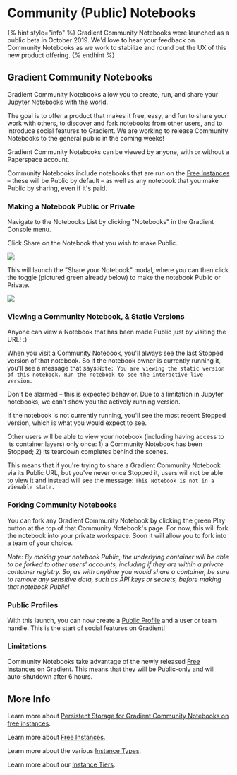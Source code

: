 # Community \(Public\) Notebooks

{% hint style="info" %}
Gradient Community Notebooks were launched as a public beta in October 2019. We'd love to hear your feedback on Community Notebooks as we work to stabilize and round out the UX of this new product offering. 
{% endhint %}

## Gradient Community Notebooks

Gradient Community Notebooks allow you to create, run, and share your Jupyter Notebooks with the world.

The goal is to offer a product that makes it free, easy, and fun to share your work with others, to discover and fork notebooks from other users, and to introduce social features to Gradient. We are working to release Community Notebooks to the general public in the coming weeks!

Gradient Community Notebooks can be viewed by anyone, with or without a Paperspace account.

Community Notebooks include notebooks that are run on the [Free Instances](../instances/free-instances.md) – these will be Public by default – as well as any notebook that you make Public by sharing, even if it's paid.

### Making a Notebook Public or Private

Navigate to the Notebooks List by clicking "Notebooks" in the Gradient Console menu.

Click Share on the Notebook that you wish to make Public.

![](../.gitbook/assets/share-notebook.png)

This will launch the "Share your Notebook" modal, where you can then click the toggle \(pictured green already below\) to make the notebook Public or Private.

![](../.gitbook/assets/screen-shot-2019-10-09-at-12.19.40-am.png)

### Viewing a Community Notebook, & Static Versions

Anyone can view a Notebook that has been made Public just by visiting the URL! :\)

When you visit a Community Notebook, you'll always see the last Stopped version of that notebook. So if the notebook owner is currently running it, you'll see a message that says:`Note: You are viewing the static version of this notebook. Run the notebook to see the interactive live version.`

Don't be alarmed – this is expected behavior. Due to a limitation in Jupyter notebooks, we can't show you the actively running version.

If the notebook is not currently running, you'll see the most recent Stopped version, which is what you would expect to see.

Other users will be able to view your notebook \(including having access to its container layers\) only once: 1\) a Community Notebook has been Stopped; 2\) its teardown completes behind the scenes.

This means that if you're trying to share a Gradient Community Notebook via its Public URL, but you've never once Stopped it, users will not be able to view it and instead will see the message: `This Notebook is not in a viewable state.`

### Forking Community Notebooks

You can fork any Gradient Community Notebook by clicking the green Play button at the top of that Community Notebook's page. For now, this will fork the notebook into your private workspace. Soon it will allow you to fork into a team of your choice.

_Note: By making your notebook Public, the underlying container will be able to be forked to other users' accounts, including if they are within a private container registry. So, as with anytime you would share a container, be sure to remove any sensitive data, such as API keys or secrets, before making that notebook Public!_

### Public Profiles

With this launch, you can now create a [Public Profile](../public-profiles/gradient-public-profiles.md) and a user or team handle. This is the start of social features on Gradient!

### Limitations

Community Notebooks take advantage of the newly released [Free Instances](../instances/free-instances.md) on Gradient. This means that they will be Public-only and will auto-shutdown after 6 hours.

## More Info

Learn more about [Persistent Storage for Gradient Community Notebooks on free instances](../instances/free-instances.md#persistent-storage-for-free-instances).

Learn more about [Free Instances](../instances/free-instances.md).

Learn more about the various [Instance Types](../instances/instance-types.md).

Learn more about our [Instance Tiers](../instances/instance-tiers.md).

